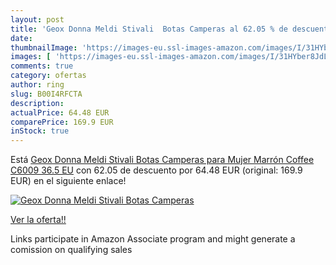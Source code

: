 ```yaml
---
layout: post
title: 'Geox Donna Meldi Stivali  Botas Camperas al 62.05 % de descuento'
date: 
thumbnailImage: 'https://images-eu.ssl-images-amazon.com/images/I/31HYber8JdL._SL200_.jpg'
images: [ 'https://images-eu.ssl-images-amazon.com/images/I/31HYber8JdL._SL200_.jpg' ]
comments: true
category: ofertas
author: ring
slug: B00I4RFCTA
description:
actualPrice: 64.48 EUR
comparePrice: 169.9 EUR
inStock: true
---
```


Está [Geox Donna Meldi Stivali  Botas Camperas para Mujer  Marrón  Coffee C6009   36.5 EU](https://www.amazon.es/dp/B00I4RFCTA/?tag=tolees-21) con 62.05 de descuento por 64.48 EUR (original: 169.9 EUR) en el siguiente enlace!

[![Geox Donna Meldi Stivali  Botas Camperas](https://images-eu.ssl-images-amazon.com/images/I/31HYber8JdL._SL200_.jpg)](https://www.amazon.es/dp/B00I4RFCTA/?tag=tolees-21)

[Ver la oferta!!](https://www.amazon.es/dp/B00I4RFCTA/?tag=tolees-21)

Links participate in Amazon Associate program and might generate a comission on qualifying sales


